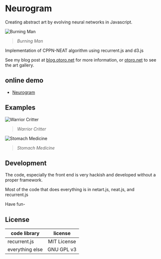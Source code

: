 
# Neurogram

Creating abstract art by evolving neural networks in Javascript.

![Burning Man](https://raw.githubusercontent.com/hardmaru/neurogram/master/img/burning_man.png)

> *Burning Man*


Implementation of CPPN-NEAT algorithm using recurrent.js and d3.js

See my blog post at [blog.otoro.net](http://blog.otoro.net/2015/07/31/neurogram/) for more information, or [otoro.net](http://otoro.net/neurogram/?gallery=0) to see the art gallery.

## online demo
- [Neurogram](http://otoro.net/neurogram/)

## Examples

![Warrior Critter](https://raw.githubusercontent.com/hardmaru/neurogram/master/img/red_critter.png)

> *Warrior Critter*

![Stomach Medicine](https://raw.githubusercontent.com/hardmaru/neurogram/master/img/stomach_medicine.png)

> *Stomach Medicine*


## Development

The code, especially the front end is very hackish and developed without a proper framework.

Most of the code that does everything is in netart.js, neat.js, and recurrent.js

Have fun-

## License

| code library    | license        |
| --------------- |:--------------:|
| recurrent.js    | MIT License    |
| everything else | GNU GPL v3     |

